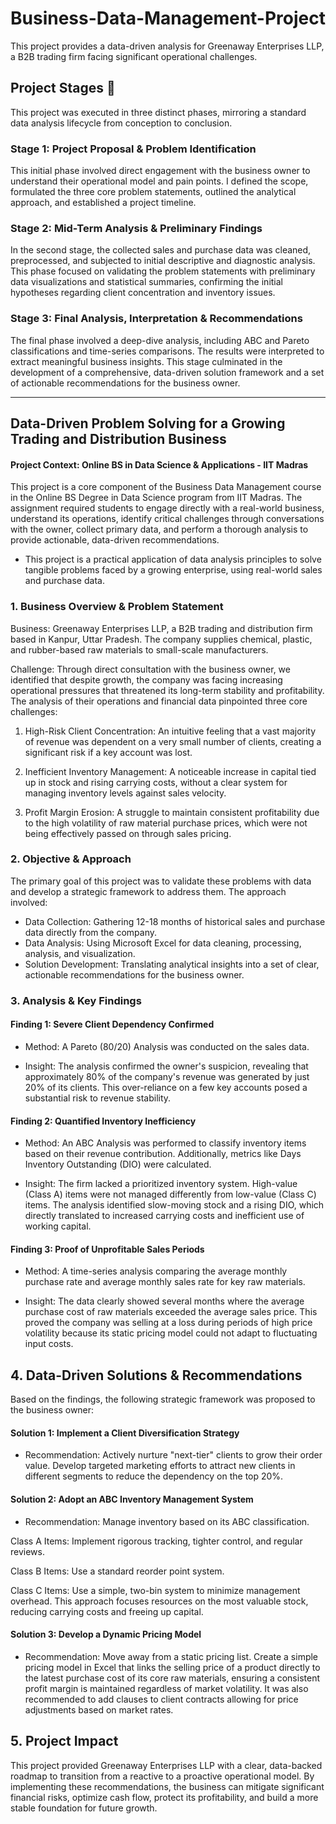 # Business-Data-Management-Project 
This project provides a data-driven analysis for Greenaway Enterprises LLP, a B2B trading firm facing significant operational challenges. 

## Project Stages 📃

This project was executed in three distinct phases, mirroring a standard data analysis lifecycle from conception to conclusion.

### Stage 1: Project Proposal & Problem Identification
This initial phase involved direct engagement with the business owner to understand their operational model and pain points. I defined the scope, formulated the three core problem statements, outlined the analytical approach, and established a project timeline.

### Stage 2: Mid-Term Analysis & Preliminary Findings
In the second stage, the collected sales and purchase data was cleaned, preprocessed, and subjected to initial descriptive and diagnostic analysis. This phase focused on validating the problem statements with preliminary data visualizations and statistical summaries, confirming the initial hypotheses regarding client concentration and inventory issues.

### Stage 3: Final Analysis, Interpretation & Recommendations
The final phase involved a deep-dive analysis, including ABC and Pareto classifications and time-series comparisons. The results were interpreted to extract meaningful business insights. This stage culminated in the development of a comprehensive, data-driven solution framework and a set of actionable recommendations for the business owner.

----------------------------------------------------------------------------

## Data-Driven Problem Solving for a Growing Trading and Distribution Business

#### Project Context: Online BS in Data Science & Applications - IIT Madras

This project is a core component of the Business Data Management course in the Online BS Degree in Data Science program from IIT Madras. 
The assignment required students to engage directly with a real-world business, understand its operations, identify critical challenges through conversations with the owner, collect primary data, and perform a thorough analysis to provide actionable, data-driven recommendations.

* This project is a practical application of data analysis principles to solve tangible problems faced by a growing enterprise, using real-world sales and purchase data.

### 1. Business Overview & Problem Statement

Business: Greenaway Enterprises LLP, a B2B trading and distribution firm based in Kanpur, Uttar Pradesh. The company supplies chemical, plastic, and rubber-based raw materials to small-scale manufacturers.

Challenge: Through direct consultation with the business owner, we identified that despite growth, the company was facing increasing operational pressures that threatened its long-term stability and profitability. The analysis of their operations and financial data pinpointed three core challenges:

1. High-Risk Client Concentration: An intuitive feeling that a vast majority of revenue was dependent on a very small number of clients, creating a significant risk if a key account was lost.

2. Inefficient Inventory Management: A noticeable increase in capital tied up in stock and rising carrying costs, without a clear system for managing inventory levels against sales velocity.

3. Profit Margin Erosion: A struggle to maintain consistent profitability due to the high volatility of raw material purchase prices, which were not being effectively passed on through sales pricing.

### 2. Objective & Approach
The primary goal of this project was to validate these problems with data and develop a strategic framework to address them. The approach involved:

* Data Collection: Gathering 12-18 months of historical sales and purchase data directly from the company.
* Data Analysis: Using Microsoft Excel for data cleaning, processing, analysis, and visualization.
* Solution Development: Translating analytical insights into a set of clear, actionable recommendations for the business owner.

### 3. Analysis & Key Findings

#### Finding 1: Severe Client Dependency Confirmed
* Method: A Pareto (80/20) Analysis was conducted on the sales data.

* Insight: The analysis confirmed the owner's suspicion, revealing that approximately 80% of the company's revenue was generated by just 20% of its clients. This over-reliance on a few key accounts posed a substantial risk to revenue stability.

#### Finding 2: Quantified Inventory Inefficiency
* Method: An ABC Analysis was performed to classify inventory items based on their revenue contribution. Additionally, metrics like Days Inventory Outstanding (DIO) were calculated.

* Insight: The firm lacked a prioritized inventory system. High-value (Class A) items were not managed differently from low-value (Class C) items. The analysis identified slow-moving stock and a rising DIO, which directly translated to increased carrying costs and inefficient use of working capital.

#### Finding 3: Proof of Unprofitable Sales Periods
* Method: A time-series analysis comparing the average monthly purchase rate and average monthly sales rate for key raw materials.

* Insight: The data clearly showed several months where the average purchase cost of raw materials exceeded the average sales price. This proved the company was selling at a loss during periods of high price volatility because its static pricing model could not adapt to fluctuating input costs.

## 4. Data-Driven Solutions & Recommendations
Based on the findings, the following strategic framework was proposed to the business owner:

#### Solution 1: Implement a Client Diversification Strategy
* Recommendation: Actively nurture "next-tier" clients to grow their order value. Develop targeted marketing efforts to attract new clients in different segments to reduce the dependency on the top 20%.

#### Solution 2: Adopt an ABC Inventory Management System
* Recommendation: Manage inventory based on its ABC classification.

Class A Items: Implement rigorous tracking, tighter control, and regular reviews.

Class B Items: Use a standard reorder point system.

Class C Items: Use a simple, two-bin system to minimize management overhead.
This approach focuses resources on the most valuable stock, reducing carrying costs and freeing up capital.

#### Solution 3: Develop a Dynamic Pricing Model
* Recommendation: Move away from a static pricing list. Create a simple pricing model in Excel that links the selling price of a product directly to the latest purchase cost of its core raw materials, ensuring a consistent profit margin is maintained regardless of market volatility. It was also recommended to add clauses to client contracts allowing for price adjustments based on market rates.

## 5. Project Impact
This project provided Greenaway Enterprises LLP with a clear, data-backed roadmap to transition from a reactive to a proactive operational model. By implementing these recommendations, the business can mitigate significant financial risks, optimize cash flow, protect its profitability, and build a more stable foundation for future growth.
